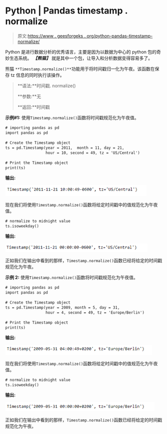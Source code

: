 # Python | Pandas timestamp . normalize

> 原文:[https://www . geesforgeks . org/python-pandas-timestamp-normalize/](https://www.geeksforgeeks.org/python-pandas-timestamp-normalize/)

Python 是进行数据分析的优秀语言，主要是因为以数据为中心的 python 包的奇妙生态系统。 ***【熊猫】*** 就是其中一个包，让导入和分析数据变得容易多了。

熊猫 `**Timestamp.normalize()**`功能用于将时间戳归一化为午夜。该函数在保存 tz 信息的同时执行该操作。

> **语法:**时间戳. normalize()
> 
> **参数:**无
> 
> **返回:**时间戳

**示例#1:** 使用`Timestamp.normalize()`函数将时间戳规范化为午夜值。

```
# importing pandas as pd
import pandas as pd

# Create the Timestamp object
ts = pd.Timestamp(year = 2011,  month = 11, day = 21,
                  hour = 10, second = 49, tz = 'US/Central')

# Print the Timestamp object
print(ts)
```

**输出:**

![](img/ee694c9af88333eeafa810576fa77c25.png)

现在我们将使用`Timestamp.normalize()`函数将给定时间戳中的值规范化为午夜值。

```
# normalize to midnight value
ts.isoweekday()
```

**输出:**

![](img/b12c372a59ac806fa6e95e6af9be9689.png)

正如我们在输出中看到的那样，`Timestamp.normalize()`函数已经将给定的时间戳规范化为午夜。

**示例 2:** 使用`Timestamp.normalize()`函数将时间戳规范化为午夜值。

```
# importing pandas as pd
import pandas as pd

# Create the Timestamp object
ts = pd.Timestamp(year = 2009, month = 5, day = 31,
                  hour = 4, second = 49, tz = 'Europe/Berlin')

# Print the Timestamp object
print(ts)
```

**输出:**

![](img/e2c4d93f6eeb606ab122d97734870a13.png)

现在我们将使用`Timestamp.normalize()`函数将给定时间戳中的值规范化为午夜值。

```
# normalize to midnight value
ts.isoweekday()
```

**输出:**

![](img/fd936e9371b174333df4b301f9955006.png)

正如我们在输出中看到的那样，`Timestamp.normalize()`函数已经将给定的时间戳规范化为午夜。